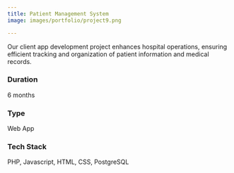 ```yaml
---
title: Patient Management System
image: images/portfolio/project9.png

---
```

Our client app development project enhances hospital operations, ensuring efficient tracking and organization of patient information and medical records.

### Duration
6 months

### Type
Web App

### Tech Stack
PHP, Javascript, HTML, CSS, PostgreSQL